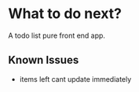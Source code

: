 # What to do next?

A todo list pure front end app.

## Known Issues

- items left cant update immediately
